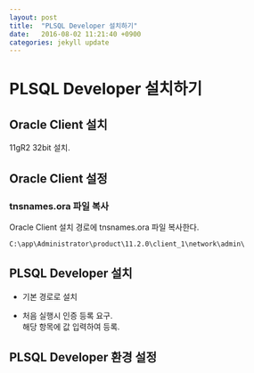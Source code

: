 ```yaml
---
layout: post
title:  "PLSQL Developer 설치하기"
date:   2016-08-02 11:21:40 +0900
categories: jekyll update
---
```


PLSQL Developer 설치하기
=================================

Oracle Client 설치
--------------------

11gR2 32bit 설치.


Oracle Client 설정
------------------------

### tnsnames.ora 파일 복사

Oracle Client 설치 경로에 tnsnames.ora 파일 복사한다.

`C:\app\Administrator\product\11.2.0\client_1\network\admin\`


PLSQL Developer 설치
---------------------

- 기본 경로로 설치

- 처음 실행시 인증 등록 요구.  
해당 항목에 값 입력하여 등록.

PLSQL Developer 환경 설정
--------------------------
